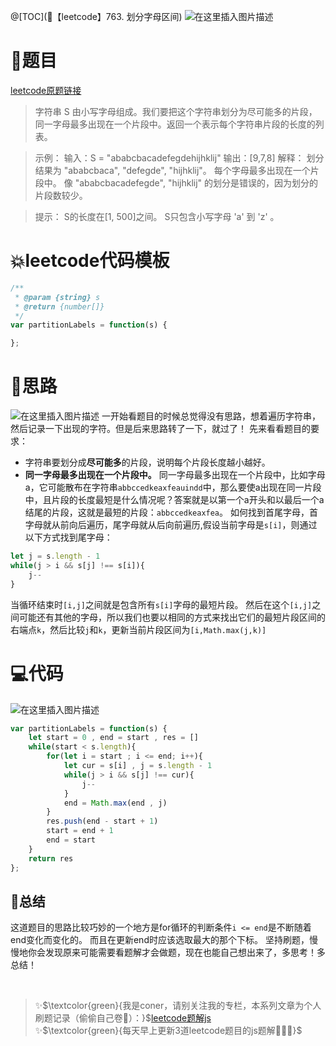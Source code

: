 @[TOC](🚅【leetcode】763. 划分字母区间)
![在这里插入图片描述](https://img-blog.csdnimg.cn/7bd3cd5ef8154d7da99e5cd9badf12f4.png#pic_center)

# 🚀题目
[leetcode原题链接](https://leetcode-cn.com/problems/partition-labels/)
> 字符串 S 由小写字母组成。我们要把这个字符串划分为尽可能多的片段，同一字母最多出现在一个片段中。返回一个表示每个字符串片段的长度的列表。

 

>示例：
>输入：S = "ababcbacadefegdehijhklij"
>输出：[9,7,8]
>解释：
>划分结果为 "ababcbaca", "defegde", "hijhklij"。
>每个字母最多出现在一个片段中。
>像 "ababcbacadefegde", "hijhklij" 的划分是错误的，因为划分的片段数较少。


>提示：
>S的长度在[1, 500]之间。
>S只包含小写字母 'a' 到 'z' 。


# 💥leetcode代码模板

```javascript
/**
 * @param {string} s
 * @return {number[]}
 */
var partitionLabels = function(s) {

};
```

# 🚀思路
![在这里插入图片描述](https://img-blog.csdnimg.cn/470f6b9e77f74bc390c692ed5c64bdeb.gif#pic_center)
一开始看题目的时候总觉得没有思路，想着遍历字符串，然后记录一下出现的字符。但是后来思路转了一下，就过了！
先来看看题目的要求：
- 字符串要划分成**尽可能多**的片段，说明每个片段长度越小越好。
- **同一字母最多出现在一个片段中。**
同一字母最多出现在一个片段中，比如字母a，它可能散布在字符串`abbccedkeaxfeauindd`中，那么要使a出现在同一片段中，且片段的长度最短是什么情况呢？答案就是以第一个a开头和以最后一个a结尾的片段，这就是最短的片段：`abbccedkeaxfea`。
如何找到首尾字母，首字母就从前向后遍历，尾字母就从后向前遍历,假设当前字母是`s[i]`，则通过以下方式找到尾字母：

```javascript
let j = s.length - 1
while(j > i && s[j] !== s[i]){
	j--
}
```
当循环结束时`[i,j]`之间就是包含所有`s[i]`字母的最短片段。
然后在这个`[i,j]`之间可能还有其他的字母，所以我们也要以相同的方式来找出它们的最短片段区间的右端点`k`，然后比较`j`和`k`，更新当前片段区间为`[i,Math.max(j,k)]`

# 💻代码
![在这里插入图片描述](https://img-blog.csdnimg.cn/50b64835a43344369939c44437475cc5.png?x-oss-process=image/watermark,type_d3F5LXplbmhlaQ,shadow_50,text_Q1NETiBA5YmN56uvY29ybmVy,size_8,color_FFFFFF,t_70,g_se,x_16#pic_center)


```js
var partitionLabels = function(s) {
    let start = 0 , end = start , res = []
    while(start < s.length){
        for(let i = start ; i <= end; i++){
            let cur = s[i] , j = s.length - 1
            while(j > i && s[j] !== cur){
                j--
            }
            end = Math.max(end , j)
        }
        res.push(end - start + 1)
        start = end + 1
        end = start
    }
    return res
};
```

## 🍩总结
这道题目的思路比较巧妙的一个地方是for循环的判断条件`i <= end`是不断随着end变化而变化的。
而且在更新end时应该选取最大的那个下标。
坚持刷题，慢慢地你会发现原来可能需要看题解才会做题，现在也能自己想出来了，多思考！多总结！

<br/>

> ✨$\textcolor{green}{我是coner，请别关注我的专栏，本系列文章为个人刷题记录（偷偷自己卷🤤）：}$[leetcode题解js](https://blog.csdn.net/laplacepoisson/category_11759331.html?spm=1001.2014.3001.5482)<br/>
> ✨$\textcolor{green}{每天早上更新3道leetcode题目的js题解🚀🚀🚀}$<br/>